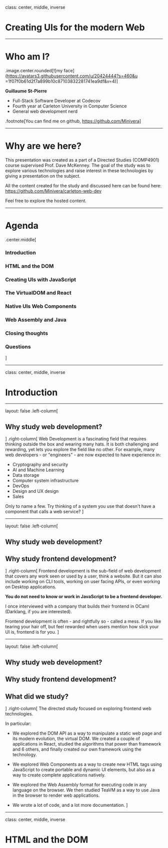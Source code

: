 class: center, middle, inverse

# Creating UIs for the modern Web

---

# Who am I?

.image.center.rounded[![my face](https://avatars3.githubusercontent.com/u/20424444?s=460&u
=1f07f0b61d2f7a899b10c87103832281741ea9df&v=4)]

**Guillaume St-Pierre**
- Full-Stack Software Developer at Codecov
- Fourth year at Carleton University in Computer Science
- General web development nerd

.footnote[You can find me on github, https://github.com/Minivera]

---

# Why are we here?

This presentation was created as a part of a Directed Studies (COMP4901) course supervised Prof. Dave McKenney. The
 goal of the study was to explore various technologies and raise interest in these technologies by giving a
  presentation on the subject.

All the content created for the study and discussed here can be found here: https://github.com/Minivera/carleton-web-dev

Feel free to explore the hosted content.

---

# Agenda

.center.middle[
### Introduction
### HTML and the DOM
### Creating UIs with JavaScript
### The VirtualDOM and React
### Native UIs Web Components
### Web Assembly and Java
### Closing thoughts
### Questions
]

---
class: center, middle, inverse

# Introduction

---

layout: false
.left-column[
  ## Why study web development?
]
.right-column[
  Web Development is a fascinating field that requires thinking outside the box and wearing many hats. It is both
   challenging and rewarding, yet lets you explore the field like no other. For example, many web developers - or
    "engineers" - are now expected to have experience in:
  
  - Cryptography and security
  - AI and Machine Learning
  - Data storage
  - Computer system infrastructure
  - DevOps
  - Design and UX design
  - Sales
  
  Only to name a few. Try thinking of a system you use that doesn't have a component that calls a web service?
]

---

layout: false
.left-column[
  ## Why study web development?
  ## Why study frontend development?
]
.right-column[
  Frontend development is the sub-field of web development that covers any work seen or used by a user, think a
   website. But it can also include working on CLI tools, working on user facing APIs, or even working on Desktop
    applications.
  
  **You do not need to know or work in JavaScript to be a frontend developer.**
  
  I once interviewed with a company that builds their frontend in OCaml (Darklang, if you are interested).
  
  Frontend development is often - and rightfully so - called a mess. If you like tearing your hair off, but feel
   rewarded when users mention how slick your UI is, frontend is for you.
]

---

layout: false
.left-column[
  ## Why study web development?
  ## Why study frontend development?
  ## What did we study?
]
.right-column[
  The directed study focused on exploring frontend web technologies.
  
  In particular:

  - We explored the DOM API as a way to manipulate a static web page and its modern evolution, the virtual DOM. We
   created a couple of applications in React, studied the algorithms that power than framework and 6 others, and
    finally created our own framework using the technology.
    
  - We explored Web Components as a way to create new HTML tags using JavaScript to create portable and dynamic UI
   elements, but also as a way to create complete applications natively.
  
  - We explored the Web Assembly format for executing code in any language on the browser. We then studied TeaVM as a
   way to use Java in the browser to render web applications.
   
  - We wrote a lot of code, and a lot more documentation.
]

---
class: center, middle, inverse

# HTML and the DOM
